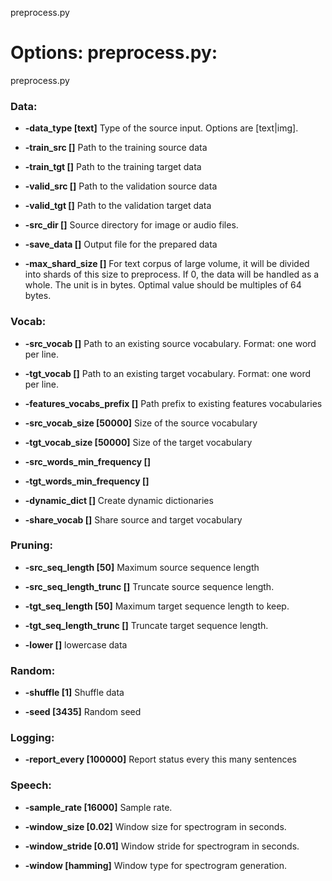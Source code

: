 <!--- This file was automatically generated. Do not modify it manually but use the docs/options/generate.sh script instead. -->

preprocess.py
# Options: preprocess.py:
preprocess.py

### **Data**:
* **-data_type [text]** 
Type of the source input. Options are [text|img].

* **-train_src []** 
Path to the training source data

* **-train_tgt []** 
Path to the training target data

* **-valid_src []** 
Path to the validation source data

* **-valid_tgt []** 
Path to the validation target data

* **-src_dir []** 
Source directory for image or audio files.

* **-save_data []** 
Output file for the prepared data

* **-max_shard_size []** 
For text corpus of large volume, it will be divided into shards of this size to
preprocess. If 0, the data will be handled as a whole. The unit is in bytes.
Optimal value should be multiples of 64 bytes.

### **Vocab**:
* **-src_vocab []** 
Path to an existing source vocabulary. Format: one word per line.

* **-tgt_vocab []** 
Path to an existing target vocabulary. Format: one word per line.

* **-features_vocabs_prefix []** 
Path prefix to existing features vocabularies

* **-src_vocab_size [50000]** 
Size of the source vocabulary

* **-tgt_vocab_size [50000]** 
Size of the target vocabulary

* **-src_words_min_frequency []** 

* **-tgt_words_min_frequency []** 

* **-dynamic_dict []** 
Create dynamic dictionaries

* **-share_vocab []** 
Share source and target vocabulary

### **Pruning**:
* **-src_seq_length [50]** 
Maximum source sequence length

* **-src_seq_length_trunc []** 
Truncate source sequence length.

* **-tgt_seq_length [50]** 
Maximum target sequence length to keep.

* **-tgt_seq_length_trunc []** 
Truncate target sequence length.

* **-lower []** 
lowercase data

### **Random**:
* **-shuffle [1]** 
Shuffle data

* **-seed [3435]** 
Random seed

### **Logging**:
* **-report_every [100000]** 
Report status every this many sentences

### **Speech**:
* **-sample_rate [16000]** 
Sample rate.

* **-window_size [0.02]** 
Window size for spectrogram in seconds.

* **-window_stride [0.01]** 
Window stride for spectrogram in seconds.

* **-window [hamming]** 
Window type for spectrogram generation.
